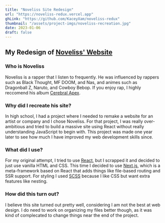 ```yaml
---
title: "Noveliss Site Redesign"
url: "https://noveliss-redux.vercel.app"
ghLink: "https://github.com/KaceyXam/noveliss-redux"
thumbnail: "/assets/project-imgs/noveliss-recreation.jpg"
date: 2023-01-06
draft: false
---
```


## My Redesign of [Noveliss' Website](https://www.noveliss.com)

### Who is Noveliss

Noveliss is a rapper that I listen to frequently. He was influenced by rappers such as Black Thought, MF DOOM, and Nas, and animes such as Dragonball Z, Naruto, and Cowboy Bebop. If you enjoy rap, I highly reccomend his album [Cerebral Apex](https://noveliss.bandcamp.com/album/cerebral-apex).

### Why did I recreate his site?

In high school, I had a project where I needed to remake a website for an artist or company and I chose Noveliss. For that project, I was really over-ambitious and tried to build a massive site using React without really understanding JavaScript to begin with. This project was made one year later to see how much I have improved my web development skills since.

### What did I use?

For my original attempt, I tried to use [React](https://react.dev/), but I scrapped it and decided to just use vanilla HTML and CSS. This time I decided to use [Next.js](https://nextjs.org/), which is a meta-framework based on React that adds things like file-based routing and SSR support. For styling I used [SCSS](https://sass-lang.com/) because I like CSS but want extra features like nesting.

### How did this turn out?

I believe this site turned out pretty well, considering I am not the best at web design. I do need to work on organizing my files better though, as it was kind of complecated to change things near the end of the project.
